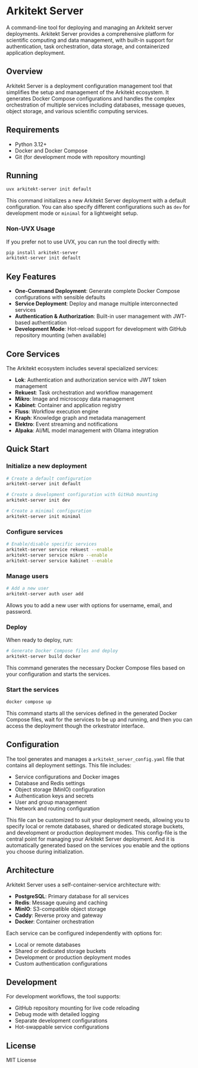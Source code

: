 # Arkitekt Server

A command-line tool for deploying and managing an Arkitekt server deployments. Arkitekt Server provides a comprehensive platform for scientific computing and data management, with built-in support for authentication, task orchestration, data storage, and containerized application deployment.

## Overview

Arkitekt Server is a deployment configuration management tool that simplifies the setup and management of the Arkitekt ecosystem. It generates Docker Compose configurations and handles the complex orchestration of multiple services including databases, message queues, object storage, and various scientific computing services.

## Requirements

- Python 3.12+
- Docker and Docker Compose
- Git (for development mode with repository mounting)

## Running

```bash
uvx arkitekt-server init default
```

This command initializes a new Arkitekt Server deployment with a default configuration. You can also specify different configurations such as `dev` for development mode or `minimal` for a lightweight setup.

### Non-UVX Usage

If you prefer not to use UVX, you can run the tool directly with:

```bash
pip install arkitekt-server
arkitekt-server init default
```

## Key Features

- **One-Command Deployment**: Generate complete Docker Compose configurations with sensible defaults
- **Service Deployment**: Deploy and manage multiple interconnected services
- **Authentication & Authorization**: Built-in user management with JWT-based authentication
- **Development Mode**: Hot-reload support for development with GitHub repository mounting (when available)

## Core Services

The Arkitekt ecosystem includes several specialized services:

- **Lok**: Authentication and authorization service with JWT token management
- **Rekuest**: Task orchestration and workflow management
- **Mikro**: Image and microscopy data management
- **Kabinet**: Container and application registry
- **Fluss**: Workflow execution engine
- **Kraph**: Knowledge graph and metadata management
- **Elektro**: Event streaming and notifications
- **Alpaka**: AI/ML model management with Ollama integration

## Quick Start

### Initialize a new deployment

```bash
# Create a default configuration
arkitekt-server init default

# Create a development configuration with GitHub mounting
arkitekt-server init dev

# Create a minimal configuration
arkitekt-server init minimal
```

### Configure services

```bash
# Enable/disable specific services
arkitekt-server service rekuest --enable
arkitekt-server service mikro --enable
arkitekt-server service kabinet --enable
```

### Manage users

```bash
# Add a new user
arkitekt-server auth user add
```

Allows you to add a new user with options for username, email, and password.


### Deploy

When ready to deploy, run:

```bash
# Generate Docker Compose files and deploy
arkitekt-server build docker
```

This command generates the necessary Docker Compose files based on your configuration and starts the services.

### Start the services

```bash
docker compose up
```

This command starts all the services defined in the generated Docker Compose files, wait for the services to be up and running, and then you can access the 
deployment though the orkestrator interface.


## Configuration

The tool generates and manages a `arkitekt_server_config.yaml` file that contains all deployment settings. This file includes:

- Service configurations and Docker images
- Database and Redis settings
- Object storage (MinIO) configuration
- Authentication keys and secrets
- User and group management
- Network and routing configuration

This file can be customized to suit your deployment needs, allowing you to specify local or remote databases, shared or dedicated storage buckets, and development or production deployment modes. This config-file is the central point for managing your Arkitekt Server deployment. And it is automatically generated based on the services you enable and the options you choose during initialization.

## Architecture

Arkitekt Server uses a self-container-service architecture with:

- **PostgreSQL**: Primary database for all services
- **Redis**: Message queuing and caching
- **MinIO**: S3-compatible object storage
- **Caddy**: Reverse proxy and gateway
- **Docker**: Container orchestration

Each service can be configured independently with options for:
- Local or remote databases
- Shared or dedicated storage buckets
- Development or production deployment modes
- Custom authentication configurations

## Development

For development workflows, the tool supports:

- GitHub repository mounting for live code reloading
- Debug mode with detailed logging
- Separate development configurations
- Hot-swappable service configurations



## License

MIT License
